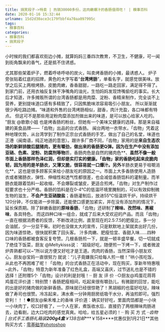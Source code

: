 ```yaml
---
title: 搞笑段子->特卖 | 热销30000多份，这肉嫩爆汁的香肠值得吃！ | 糗事百科
date: 2020-01-16 15:32:44
urlname: 15d2d30ace3c179fbbf4a70aa097995c
tags: 
- 糗事百科
categories:
- 糗事百科
- 搞笑段子
---
```

小时候的我们都喜欢街边小摊，就算妈妈三番四次教育，不卫生，不健康，可一闻到街角飘来的香气，还是抵不住诱惑。

尤其那些架着炉子，燃着呼哧呼哧的炭火，叫卖烤香肠的小摊，最诱惑人。 炉子旁张贴着红底的招牌，黄色的大字写着“**台湾烤肠**”，单看名字，就感觉很美味。放学之后买上两根烤肠，皮脆肉嫩，香香甜甜，一路吃一路走回家，满足得不得了。 到家门前，还用衣袖反复抹干净嘴角的油光，生怕妈妈发现馋嘴偷吃的事实。长大后才知道，许多摊贩所谓的台湾香肠都是用肉糜、淀粉、香精来制作，完全谈不上营养，更别提味道口感有多精致了，只因焦脆味浓容易吸引小朋友。 所以渐渐就很少再吃路边摊。“味道和外售的台湾烤肠相似，甜香，肉汁充盈，各口味都有特点。 但这可不是那些用淀粉肉糜添加剂做出来的味道，是可以放心给家人吃的。 ”厨友 @歌歌小姐 也是烤香肠的粉丝，但她有一个美味又健康的选择。那是来自福建的美食品牌——「齿物」出品的台式香肠。 闽台两地一衣带水，「齿物」凭着这种地理优势，从台湾学到了制作正宗台式香肠的手艺，做出了自己的名堂，味道也正港（闽南语，纯正地道的意思）。跟许多厂商不同，「齿物」家用的是**来自生态农场的新鲜排酸后腿猪肉，**更有嚼劲，做出来的香肠更Q弹。因为在生产中**没有添加亚硝、色素、淀粉、防腐剂等物**质，香肠肉色是自然的猪肉色**、**虽然不像一般市面上香肠那样色泽红润，但却是实打实的健康。「齿物」家的香肠吃起来皮脆肉韧，因为用的是羊肠衣，又薄又脆，很容易就一口爆汁。另外**羊肠衣更易于咀嚼消化**，这也是很多顾客买来给小朋友吃的原因之一。市面上大多香肠使用人造肠衣或者猪肠衣，弹性、伸缩性和透气性都很差，也会减低香肠馅料的灌制量。而羊肠衣能跟着馅料一起收缩，不会爆裂或皱皮，更适合煎烤。「齿物」对生产制作过程要求也十分严格。香肠的馅料是在0-4℃的低温环境里腌制的，可以有效抑制微生物的滋生，**不会产生亚硝酸盐**；香肠灌制后，放进55℃恒温烘干炉，持续烘干120分钟，不仅能进一步除菌，还能使口感更加紧实，并在没有添加剂的情况下，延长保质期。除了鲜嫩香甜的**原味香肠**，「齿物」还研制了**辣味、孜然味、黑椒味**，各具特色。 而这四种口味一组合，就成了后来大受欢迎的产品。而且「齿物」一直在根据消费者的反馈，不断改进比例，直至现在的2.5∶7.5的肥瘦比，多一分会油腻，少一分显干柴。初时也没做太大的宣传，只是默默地上架就卖出好几份，因为味道惊艳，很快就积累了回头客。 汁多肉嫩、肥瘦恰宜、香甜入味……四种口味的香肠都被食客反复夸赞。几根香肠煎一下，就是一顿丰盛早餐，切一切就成了绝佳下饭菜，厨友 @Meltykisss说： “超级好吃，随便煎一下烤一下，或者微波炉弄熟都可以~”所以说方便又好吃才是王道。肉肉的香肠，当然深得小朋友欢心。厨友@宝妈一直很努力 就说：“儿子竟嫌我只给每人煎一根！”哄小孩吃饭，从此也不再困难了呢！「齿物」的台式香肠正在活动中，现在购买，享新年特惠哦~此外，「齿物」特意为新年准备了红色礼盒，高端又喜庆，过节送礼也是不错的选择！还附赠5个「齿物」设计的利是封哦！·· 厨 友 评 价 ··○厨友@鸡蛋花蒋蒋鸡蛋花评价道：特别赞！香肠肥瘦相间，吃起来很有嚼劲儿，有微甜的回甘，能吃的出是好的猪肉做的新鲜香肠。原味就已经很惊艳了！黑胡椒的也蛮好吃哒，辣味做了寿司也很赞。冷冻起来，沸水煮一分钟用厨房纸吸干水分，再油煎即可。强烈安利！！！●厨友@柴禾堆上的香味 评价道：确实好好吃，里面肉馅都是一小块一小块肉丁，咬口好极了，一个人在家，煮饭收水后，直接扔了两根辣味肉肠进去，边看剧，边大口吃肉的感觉真爽。哈哈，给五星必须的！·· 购 买 方 式 ··**齿物 | 台式手工香肠礼箱装****200g*4盒****￥138包邮****￥158****优惠仅到1月21日**其他购买方式：[零基础学photoshop](https://vip.open.163.com/mobile/detail/293?channel=directcard)


